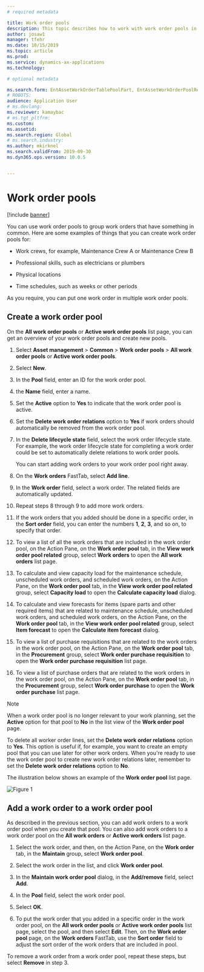 ```yaml
---
# required metadata

title: Work order pools
description: This topic describes how to work with work order pools in Asset Management.
author: josaw1
manager: tfehr
ms.date: 10/15/2019
ms.topic: article
ms.prod: 
ms.service: dynamics-ax-applications
ms.technology: 

# optional metadata

ms.search.form: EntAssetWorkOrderTablePoolPart, EntAssetWorkOrderPoolReferenceInfoPart, EntAssetWorkOrderPool, EntAssetWorkOrderPoolPreviewPart 
# ROBOTS: 
audience: Application User
# ms.devlang: 
ms.reviewer: kamaybac
# ms.tgt_pltfrm: 
ms.custom: 
ms.assetid: 
ms.search.region: Global
# ms.search.industry: 
ms.author: mkirknel
ms.search.validFrom: 2019-09-30
ms.dyn365.ops.version: 10.0.5


---
```


# Work order pools

[!include [banner](../../includes/banner.md)]


You can use work order pools to group work orders that have something in common. Here are some examples of things that you can create  work order pools for:

- Work crews, for example, Maintenance Crew A or Maintenance Crew B  

- Professional skills, such as electricians or plumbers  

- Physical locations  

- Time schedules, such as weeks or other periods  

As you require, you can put one work order in multiple work order pools.


## Create a work order pool

On the **All work order pools** or **Active work order pools** list page, you can get an overview of your work order pools and create new pools.

1. Select **Asset management** > **Common** > **Work order pools** > **All work order pools** or **Active work order pools**.

2. Select **New**.

3. In the **Pool** field, enter an ID for the work order pool.

4. the **Name** field, enter a name.

5. Set the **Active** option to **Yes** to indicate that the work order pool is active.

6. Set the **Delete work order relations** option to **Yes** if work orders should automatically be removed from the work order pool.

7. In the **Delete lifecycle state** field, select the work order lifecycle state. For example, the work order lifecycle state for completing a work order could be set to automatically delete relations to work order pools.

    You can start adding work orders to your work order pool right away.

8. On the **Work orders** FastTab, select **Add line**.

9. In the **Work order** field, select a work order. The related fields are automatically updated.

10. Repeat steps 8 through 9 to add more work orders.

11. If the work orders that you added should be done in a specific order, in the **Sort order** field, you can enter the numbers **1**, **2**, **3**, and so on, to specify that order.

12. To view a list of all the work orders that are included in the work order pool, on the Action Pane, on the **Work order pool** tab, in the **View work order pool related** group, select **Work orders** to open the **All work orders** list page.

13. To calculate and view capacity load for the maintenance schedule, unscheduled work orders, and scheduled work orders, on the Action Pane, on the **Work order pool** tab, in the **View work order pool related** group, select **Capacity load** to open the **Calculate capacity load** dialog.

14. To calculate and view forecasts for items (spare parts and other required items) that are related to maintenance schedule, unscheduled work orders, and scheduled work orders, on the Action Pane, on the **Work order pool** tab, in the **View work order pool related** group, select **Item forecast** to open the **Calculate item forecast** dialog.

15. To view a list of purchase requisitions that are related to the work orders in the work order pool, on the Action Pane, on the **Work order pool** tab, in the **Procurement** group, select **Work order purchase requisition** to open the **Work order purchase requisition** list page.

16. To view a list of purchase orders that are related to the work orders in the work order pool, on the Action Pane, on the **Work order pool** tab, in the **Procurement** group, select **Work order purchase** to open the **Work order purchase** list page.

>[!NOTE]
>When a work order pool is no longer relevant to your work planning, set the **Active** option for that pool to **No** in the list view of the **Work order pool** page.

To delete all worker order lines, set the **Delete work order relations** option to **Yes**. This option is useful if, for example, you want to create an empty pool that you can use later for other work orders. When you're ready to use the work order pool to create new work order relations later, remember to set the **Delete work order relations** option to **No**.

The illustration below shows an example of the **Work order pool** list page.

![Figure 1](media/22-work-orders.png)


## Add a work order to a work order pool

As described in the previous section, you can add work orders to a work order pool when you create that pool. You can also add work orders to a work order pool on the **All work orders** or **Active work orders** list page.

1. Select the work order, and then, on the Action Pane, on the **Work order** tab, in the **Maintain** group, select **Work order pool**.

2. Select the work order in the list, and click **Work order pool**.

3. In the **Maintain work order pool** dialog, in the **Add/remove** field, select **Add**.

4. In the **Pool** field, select the work order pool.

5. Select **OK**.

6. To put the work order that you added in a specific order in the work order pool, on the **All work order pools** or **Active work order pools** list page, select the pool, and then select **Edit**. Then, on the **Work order pool** page, on the **Work orders** FastTab, use the **Sort order** field to adjust the sort order of the work orders that are included in pool.

To remove a work order from a work order pool, repeat these steps, but select **Remove** in step 3.

